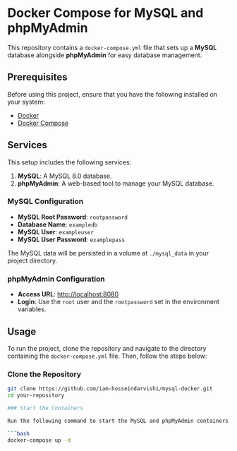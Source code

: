 # Docker Compose for MySQL and phpMyAdmin

This repository contains a `docker-compose.yml` file that sets up a **MySQL** database alongside **phpMyAdmin** for easy database management.

## Prerequisites

Before using this project, ensure that you have the following installed on your system:

- [Docker](https://www.docker.com/products/docker-desktop)
- [Docker Compose](https://docs.docker.com/compose/install/)

## Services

This setup includes the following services:

1. **MySQL**: A MySQL 8.0 database.
2. **phpMyAdmin**: A web-based tool to manage your MySQL database.

### MySQL Configuration

- **MySQL Root Password**: `rootpassword`
- **Database Name**: `exampledb`
- **MySQL User**: `exampleuser`
- **MySQL User Password**: `examplepass`

The MySQL data will be persisted in a volume at `./mysql_data` in your project directory.

### phpMyAdmin Configuration

- **Access URL**: [http://localhost:8080](http://localhost:8080)
- **Login**: Use the `root` user and the `rootpassword` set in the environment variables.

## Usage

To run the project, clone the repository and navigate to the directory containing the `docker-compose.yml` file. Then, follow the steps below:

### Clone the Repository

```bash
git clone https://github.com/iam-hosseindarvishi/mysql-docker.git
cd your-repository

### Start the Containers

Run the following command to start the MySQL and phpMyAdmin containers:

```bash
docker-compose up -d

